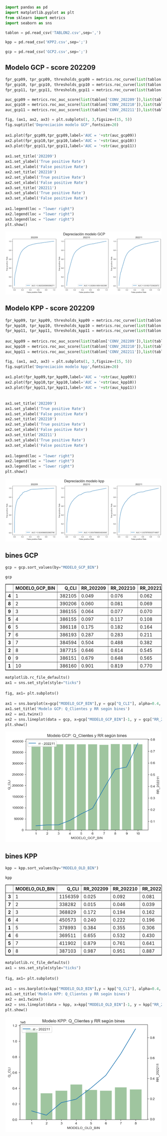 ```python
import pandas as pd
import matplotlib.pyplot as plt
from sklearn import metrics
import seaborn as sns
```


```python
tablon = pd.read_csv('TABLON2.csv',sep=',')
```


```python
kpp = pd.read_csv('KPP2.csv',sep=';')
```


```python
gcp = pd.read_csv('GCP2.csv',sep=';')
```

## Modelo GCP  -  score 202209


```python
fpr_gcp09, tpr_gcp09, thresholds_gcp09 = metrics.roc_curve(list(tablon['CONV_202209']),list(tablon['SC_MODELO_NEW']))
fpr_gcp10, tpr_gcp10, thresholds_gcp10 = metrics.roc_curve(list(tablon['CONV_202210']),list(tablon['SC_MODELO_NEW']))
fpr_gcp11, tpr_gcp11, thresholds_gcp11 = metrics.roc_curve(list(tablon['CONV_202211']),list(tablon['SC_MODELO_NEW']))
```


```python
auc_gcp09 = metrics.roc_auc_score(list(tablon['CONV_202209']),list(tablon['SC_MODELO_NEW']))
auc_gcp10 = metrics.roc_auc_score(list(tablon['CONV_202210']),list(tablon['SC_MODELO_NEW']))
auc_gcp11 = metrics.roc_auc_score(list(tablon['CONV_202211']),list(tablon['SC_MODELO_NEW']))
```


```python
fig, (ax1, ax2, ax3) = plt.subplots(1, 3,figsize=(15, 5))
fig.suptitle('Depreciación modelo GCP',fontsize=20)

ax1.plot(fpr_gcp09,tpr_gcp09,label='AUC = '+str(auc_gcp09))
ax2.plot(fpr_gcp10,tpr_gcp10,label='AUC = '+str(auc_gcp10))
ax3.plot(fpr_gcp11,tpr_gcp11,label='AUC = '+str(auc_gcp11))

ax1.set_title('202209')
ax1.set_ylabel('True positive Rate')
ax1.set_xlabel('False positive Rate')
ax2.set_title('202210')
ax2.set_ylabel('True positive Rate')
ax2.set_xlabel('False positive Rate')
ax3.set_title('202211')
ax3.set_ylabel('True positive Rate')
ax3.set_xlabel('False positive Rate')

ax1.legend(loc = "lower right")
ax2.legend(loc = "lower right")
ax3.legend(loc = "lower right")
plt.show()
```


    
![png](output_7_0.png)
    


## Modelo KPP   -  score 202209


```python
fpr_kpp09, tpr_kpp09, thresholds_kpp09 = metrics.roc_curve(list(tablon['CONV_202209']),list(tablon['SC_MODELO_OLD']))
fpr_kpp10, tpr_kpp10, thresholds_kpp10 = metrics.roc_curve(list(tablon['CONV_202210']),list(tablon['SC_MODELO_OLD']))
fpr_kpp11, tpr_kpp11, thresholds_kpp11 = metrics.roc_curve(list(tablon['CONV_202211']),list(tablon['SC_MODELO_OLD']))

auc_kpp09 = metrics.roc_auc_score(list(tablon['CONV_202209']),list(tablon['SC_MODELO_OLD']))
auc_kpp10 = metrics.roc_auc_score(list(tablon['CONV_202210']),list(tablon['SC_MODELO_OLD']))
auc_kpp11 = metrics.roc_auc_score(list(tablon['CONV_202211']),list(tablon['SC_MODELO_OLD']))
```


```python
fig, (ax1, ax2, ax3) = plt.subplots(1, 3,figsize=(15, 5))
fig.suptitle('Depreciación modelo kpp',fontsize=20)

ax1.plot(fpr_kpp09,tpr_kpp09,label='AUC = '+str(auc_kpp09))
ax2.plot(fpr_kpp10,tpr_kpp10,label='AUC = '+str(auc_kpp10))
ax3.plot(fpr_kpp11,tpr_kpp11,label='AUC = '+str(auc_kpp11))


ax1.set_title('202209')
ax1.set_ylabel('True positive Rate')
ax1.set_xlabel('False positive Rate')
ax2.set_title('202210')
ax2.set_ylabel('True positive Rate')
ax2.set_xlabel('False positive Rate')
ax3.set_title('202211')
ax3.set_ylabel('True positive Rate')
ax3.set_xlabel('False positive Rate')

ax1.legend(loc = "lower right")
ax2.legend(loc = "lower right")
ax3.legend(loc = "lower right")
plt.show()
```


    
![png](output_10_0.png)
    


## bines GCP


```python
gcp = gcp.sort_values(by="MODELO_GCP_BIN")
```


```python
gcp
```




<div>
<style scoped>
    .dataframe tbody tr th:only-of-type {
        vertical-align: middle;
    }

    .dataframe tbody tr th {
        vertical-align: top;
    }

    .dataframe thead th {
        text-align: right;
    }
</style>
<table border="1" class="dataframe">
  <thead>
    <tr style="text-align: right;">
      <th></th>
      <th>MODELO_GCP_BIN</th>
      <th>Q_CLI</th>
      <th>RR_202209</th>
      <th>RR_202210</th>
      <th>RR_202211</th>
    </tr>
  </thead>
  <tbody>
    <tr>
      <th>4</th>
      <td>1</td>
      <td>382105</td>
      <td>0.049</td>
      <td>0.076</td>
      <td>0.062</td>
    </tr>
    <tr>
      <th>8</th>
      <td>2</td>
      <td>390206</td>
      <td>0.060</td>
      <td>0.081</td>
      <td>0.069</td>
    </tr>
    <tr>
      <th>9</th>
      <td>3</td>
      <td>386155</td>
      <td>0.064</td>
      <td>0.077</td>
      <td>0.070</td>
    </tr>
    <tr>
      <th>5</th>
      <td>4</td>
      <td>386155</td>
      <td>0.097</td>
      <td>0.117</td>
      <td>0.108</td>
    </tr>
    <tr>
      <th>6</th>
      <td>5</td>
      <td>386118</td>
      <td>0.175</td>
      <td>0.182</td>
      <td>0.164</td>
    </tr>
    <tr>
      <th>7</th>
      <td>6</td>
      <td>386193</td>
      <td>0.287</td>
      <td>0.283</td>
      <td>0.211</td>
    </tr>
    <tr>
      <th>3</th>
      <td>7</td>
      <td>384594</td>
      <td>0.504</td>
      <td>0.488</td>
      <td>0.382</td>
    </tr>
    <tr>
      <th>2</th>
      <td>8</td>
      <td>387715</td>
      <td>0.646</td>
      <td>0.614</td>
      <td>0.545</td>
    </tr>
    <tr>
      <th>0</th>
      <td>9</td>
      <td>386151</td>
      <td>0.679</td>
      <td>0.648</td>
      <td>0.565</td>
    </tr>
    <tr>
      <th>1</th>
      <td>10</td>
      <td>386160</td>
      <td>0.901</td>
      <td>0.819</td>
      <td>0.770</td>
    </tr>
  </tbody>
</table>
</div>




```python
matplotlib.rc_file_defaults()
ax1 = sns.set_style(style="ticks")

fig, ax1= plt.subplots()

ax1 = sns.barplot(x=gcp["MODELO_GCP_BIN"],y = gcp["Q_CLI"], alpha=0.4, color="green")
ax1.set_title('Modelo GCP: Q_Clientes y RR según bines')
ax2 = ax1.twinx()
ax2 = sns.lineplot(data = gcp, x=gcp["MODELO_GCP_BIN"]-1, y = gcp["RR_202211"], label="rr - 202211")
plt.show()
```


    
![png](output_14_0.png)
    


## bines KPP


```python
kpp = kpp.sort_values(by="MODELO_OLD_BIN")
```


```python
kpp
```




<div>
<style scoped>
    .dataframe tbody tr th:only-of-type {
        vertical-align: middle;
    }

    .dataframe tbody tr th {
        vertical-align: top;
    }

    .dataframe thead th {
        text-align: right;
    }
</style>
<table border="1" class="dataframe">
  <thead>
    <tr style="text-align: right;">
      <th></th>
      <th>MODELO_OLD_BIN</th>
      <th>Q_CLI</th>
      <th>RR_202209</th>
      <th>RR_202210</th>
      <th>RR_202211</th>
    </tr>
  </thead>
  <tbody>
    <tr>
      <th>3</th>
      <td>1</td>
      <td>1156359</td>
      <td>0.025</td>
      <td>0.092</td>
      <td>0.081</td>
    </tr>
    <tr>
      <th>7</th>
      <td>2</td>
      <td>338282</td>
      <td>0.015</td>
      <td>0.046</td>
      <td>0.039</td>
    </tr>
    <tr>
      <th>2</th>
      <td>3</td>
      <td>368829</td>
      <td>0.172</td>
      <td>0.194</td>
      <td>0.162</td>
    </tr>
    <tr>
      <th>6</th>
      <td>4</td>
      <td>450573</td>
      <td>0.240</td>
      <td>0.222</td>
      <td>0.196</td>
    </tr>
    <tr>
      <th>1</th>
      <td>5</td>
      <td>378993</td>
      <td>0.384</td>
      <td>0.355</td>
      <td>0.306</td>
    </tr>
    <tr>
      <th>4</th>
      <td>6</td>
      <td>369511</td>
      <td>0.655</td>
      <td>0.532</td>
      <td>0.430</td>
    </tr>
    <tr>
      <th>5</th>
      <td>7</td>
      <td>411902</td>
      <td>0.879</td>
      <td>0.761</td>
      <td>0.641</td>
    </tr>
    <tr>
      <th>0</th>
      <td>8</td>
      <td>387103</td>
      <td>0.987</td>
      <td>0.951</td>
      <td>0.887</td>
    </tr>
  </tbody>
</table>
</div>




```python
matplotlib.rc_file_defaults()
ax1 = sns.set_style(style="ticks")

fig, ax1= plt.subplots()

ax1 = sns.barplot(x=kpp["MODELO_OLD_BIN"],y = kpp["Q_CLI"], alpha=0.4, color="green")
ax1.set_title('Modelo KPP: Q_Clientes y RR según bines')
ax2 = ax1.twinx()
ax2 = sns.lineplot(data = kpp, x=kpp["MODELO_OLD_BIN"]-1, y = kpp["RR_202211"], label="rr - 202211")
plt.show()
```


    
![png](output_18_0.png)
    

